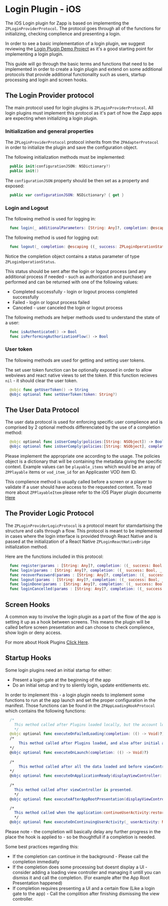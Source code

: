 # Login Plugin - iOS

The iOS Login plugin for Zapp is based on implementing the `ZPLoginProviderProtocol`.
The protocol goes through all of the functions for initializing, checking complience and presenting a login.

In order to see a basic implementation of a login plugin, we suggest reviewing the [Login Plugin Demo Project](https://github.com/applicaster/zapp-plugins-examples/tree/master/LoginPlugin/iOS) as it's a good starting point for implementing a login plugin.

This guide will go through the basic terms and functions that need to be implemented in order to create a login plugin and extend on some additional protocols that provide additional functionality such as users, startup processing and login and screen hooks.

## The Login Provider protocol
The main protocol used for login plugins is `ZPLoginProviderProtocol`.
All login plugins must implement this protocol as it's part of how the Zapp apps are expecting when initializing a login plugin.

### Initialization and general properties
The `ZPLoginProviderProtocol` protocol inherits from the `ZPAdapterProtocol` in order to initialize the plugin and save the configuration object.

The following initialization methods must be implemented:
``` swift
  public init(configurationJSON: NSDictionary?)
  public init()
```

The `configurationJSON` property should be then set as a property and exposed:
``` swift
  public var configurationJSON: NSDictionary? { get }
```

### Login and Logout
The following method is used for logging in:
``` swift
  func login(_ additionalParameters: [String: Any]?, completion: @escaping ((_ status: ZPLoginOperationStatus) -> Void))
```
The following method is used for logging out:
``` swift
  func logout(_ completion: @escaping ((_ success: ZPLoginOperationStatus) -> Void))
```

Notice the completion object contains a status parameter of type `ZPLoginOperationStatus`.

This status should be sent after the login or logout process (and any additional process if needed - such as authorization and purchase) are performed and can be returned with one of the following values:
* Completed successfully - login or logout process completed successfully
* Failed - login or logout process failed
* Canceled - user canceled the login or logout process

The following methods are helper methods used to understand the state of a user:
``` swift
  func isAuthenticated() -> Bool
  func isPerformingAuthorizationFlow() -> Bool
```

### User token
The following methods are used for getting and setting user tokens.

The set user token function can be optionally exposed in order to allow webviews and react native views to set the token. If this function recieves `nil` - it should clear the user token.

``` swift
  @objc func getUserToken() -> String
  @objc optional func setUserToken(token: String?)
```

## The User Data Protocol
The user data protocol is used for enforcing specific user complience and is comprised by 2 optional methods differenciated by the use of a completion method:

``` swift
  @objc optional func isUserComply(policies:[String: NSObject]) -> Bool
  @objc optional func isUserComply(policies:[String: NSObject], completion: @escaping (Bool) -> ())
```

Please implement the appropriate one according to the usage.
The policies object is a dictionary that will be containing the metadata giving the specific context.
Example values can be `playable_items` which would be an array of `ZPPlayable` items or `vod_item_id` for an Applicaster VOD item ID.

This complience method is usually called before a screen or a player to validate if a user should have access to the requested content.
To read more about `ZPPlayableItem` please refer to the iOS Player plugin documente [Here](/player/iOS.md)

## The Provider Logic Protocol

The `ZPLoginProviderLogicProtocol` is a protocol meant for starndartising the structure and calls through a flow.
This protocol is meant to be implemented in cases where the login interface is provided through React Native and is passed at the initialization of a React Native `ZPLoginReactNativeBridge` initialization method.

Here are the functions included in this protocol:

``` swift
  func register(params : [String: Any]?, completion: ((_ success: Bool, _ errorMessage: String?) -> Void)?)
  func login(params : [String: Any]?, completion: ((_ success: Bool, _ errorMessage: String?) -> Void)?)
  func recoverPassword(params : [String: Any]?, completion: ((_ success: Bool, _ errorMessage: String?) -> Void)?)
  func logout(params : [String: Any]?, completion: ((_ success: Bool, _ errorMessage: String?) -> Void)?)
  func loginDone(params : [String: Any]?, completion: ((_ success: Bool, _ errorMessage: String?) -> Void)?)
  func loginCancelled(params : [String: Any]?, completion: ((_ success: Bool, _ errorMessage: String?) -> Void)?)
```

## Screen Hooks
A common way to involve the login plugin as a part of the flow of the app is setting it up as a hook between screens.
This means the plugin will be called before screen presentation and can choose to check complience, show login or deny access.

For more about Hook Plugins [Click Here](/ui-builder/ios/PreHooks-ScreenPlugin.md).

## Startup Hooks

Some login plugins need an initial startup for either:
* Present a login gate at the beginning of the app
* Do an initial setup and try to sliently login, update entitlements etc.

In order to implement this - a login plugin needs to implement some functions to run at the app launch and set the proper configuration in the manifest.
Those functions can be found in the `ZPAppLoadingHookProtocol` which contains the following functions:
``` swift
  /*
    This method called after Plugins loaded locally, but the account load failed
    */
  @objc optional func executeOnFailedLoading(completion: (() -> Void)?)
  /*
      This method called after Plugins loaded, and also after initial account data retrieved, you can add logic that not related to the application data.
  */
  @objc optional func executeOnLaunch(completion: (() -> Void)?)
  
  /*
      This method called after all the data loaded and before viewController presented.
  */
  @objc optional func executeOnApplicationReady(displayViewController: UIViewController?, completion: (() -> Void)?)
  
  /*
    This method called after viewController is presented.
    */
  @objc optional func executeAfterAppRootPresentation(displayViewController: UIViewController?, completion: (() -> Void)?)

  /*
    This method called when the application:continueUserActivity:restorationHandler is called.
    */
  @objc optional func executeOnContinuingUserActivity(_ userActivity: NSUserActivity?, completion: (() -> Void)?)
```

Please note - the completion will basically delay any further progress in the place the hook is applied to - so be thoughtfull if a completion is needed.

Some best practices regarding this:
* If the completion can continue in the background - Please call the completion immediatly
* If the completion does some processing but doesnt display a UI - consider adding a loading view controller and managing it untill you can dismiss it and call the completion. (For example after the App Root Presentation happened)
* If completion requires presenting a UI and a certain flow (Like a login gate to the app) - Call the complition after finishing dismissing the view controller.